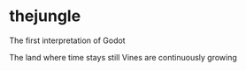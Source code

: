 # thejungle
The first interpretation of Godot

The land where time stays still
Vines are continuously growing
